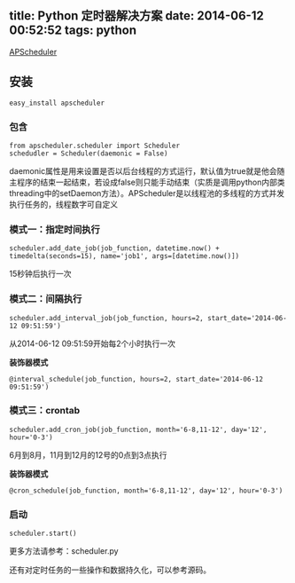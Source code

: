 title: Python 定时器解决方案 
date: 2014-06-12 00:52:52
tags: python
---

[APScheduler](https://pypi.python.org/pypi/APScheduler)

## 安装

    easy_install apscheduler

### 包含

    from apscheduler.scheduler import Scheduler
    schedudler = Scheduler(daemonic = False)

daemonic属性是用来设置是否以后台线程的方式运行，默认值为true就是他会随主程序的结束一起结束，若设成false则只能手动结束（实质是调用python内部类threading中的setDaemon方法）。APScheduler是以线程池的多线程的方式并发执行任务的，线程数字可自定义

<!-- more -->

### 模式一：指定时间执行

    scheduler.add_date_job(job_function, datetime.now() + timedelta(seconds=15), name='job1', args=[datetime.now()])

15秒钟后执行一次

### 模式二：间隔执行

    scheduler.add_interval_job(job_function, hours=2, start_date='2014-06-12 09:51:59') 

从2014-06-12 09:51:59开始每2个小时执行一次

**装饰器模式**

    @interval_schedule(job_function, hours=2, start_date='2014-06-12 09:51:59') 

### 模式三：crontab

    scheduler.add_cron_job(job_function, month='6-8,11-12', day='12', hour='0-3')

6月到8月，11月到12月的12号的0点到3点执行

**装饰器模式**

    @cron_schedule(job_function, month='6-8,11-12', day='12', hour='0-3')

### 启动

    scheduler.start()

更多方法请参考：scheduler.py

还有对定时任务的一些操作和数据持久化，可以参考源码。






